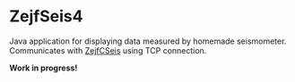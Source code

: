# ZejfSeis4

Java application for displaying data measured by homemade seismometer. Communicates with [ZejfCSeis](https://github.com/xspanger3770/ZejfCSeis) using TCP connection.

**Work in progress!**
